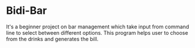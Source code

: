 # Bidi-Bar
It's a beginner project on bar management which take input from command line to select between different options.
This program helps user to choose from the drinks and generates the bill.
